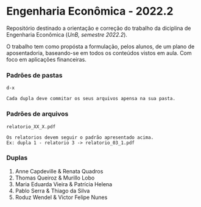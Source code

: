 # Engenharia Econômica - 2022.2

Repositório destinado a orientação e correção do trabalho da diciplina de Engenharia Econômica (_*UnB*, semestre 2022.2_).

O trabalho tem como propósta a formulação, pelos alunos, de um plano de aposentadoria, baseando-se em todos os conteúdos vistos em aula. Com foco em aplicações financeiras.

### Padrões de pastas

	d-x

	Cada dupla deve commitar os seus arquivos apensa na sua pasta.

### Padrões de arquivos

	relatorio_XX_X.pdf

	Os relatorios devem seguir o padrão apresentado acima.
	Ex: dupla 1 - relatorio 3 -> relatorio_03_1.pdf

### Duplas

1. Anne Capdeville & Renata Quadros
2. Thomas Queiroz & Murillo Lobo
3. Maria Eduarda Vieira & Patrícia Helena
4. Pablo Serra & Thiago da Silva
5. Roduz Wendel & Victor Felipe Nunes

